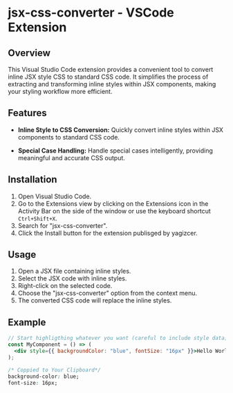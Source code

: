 # jsx-css-converter - VSCode Extension

## Overview

This Visual Studio Code extension provides a convenient tool to convert inline JSX style CSS to standard CSS code. It simplifies the process of extracting and transforming inline styles within JSX components, making your styling workflow more efficient.

## Features

- **Inline Style to CSS Conversion:** Quickly convert inline styles within JSX components to standard CSS code.

- **Special Case Handling:** Handle special cases intelligently, providing meaningful and accurate CSS output.

## Installation

1. Open Visual Studio Code.
2. Go to the Extensions view by clicking on the Extensions icon in the Activity Bar on the side of the window or use the keyboard shortcut `Ctrl+Shift+X`.
3. Search for "jsx-css-converter".
4. Click the Install button for the extension publisged by yagizcer.

## Usage

1. Open a JSX file containing inline styles.
2. Select the JSX code with inline styles.
3. Right-click on the selected code.
4. Choose the "jsx-css-converter" option from the context menu.
5. The converted CSS code will replace the inline styles.

## Example

```jsx
// Start highligthing whatever you want (careful to include style data)
const MyComponent = () => (
  <div style={{ backgroundColor: "blue", fontSize: "16px" }}>Hello World!</div>
);
```

```css
/* Coppied to Your Clipboard*/
background-color: blue;
font-size: 16px;
```
